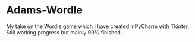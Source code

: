 # Adams-Wordle
My take on the Wordle game which I have created inPyCharm with Tkinter.
Still working progress but mainly 90% finished.
